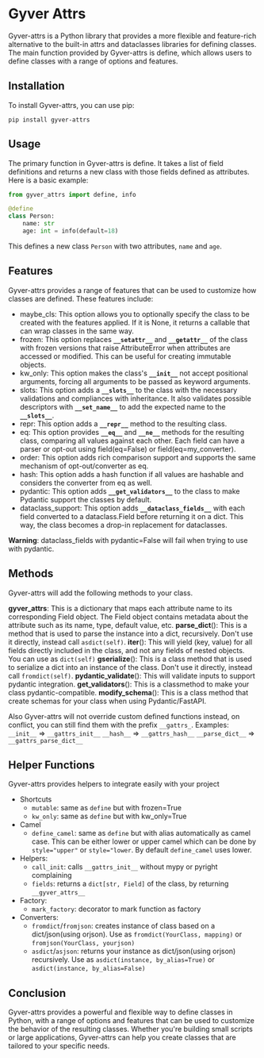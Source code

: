 # Gyver Attrs

Gyver-attrs is a Python library that provides a more flexible and feature-rich alternative to the built-in attrs and dataclasses libraries for defining classes. The main function provided by Gyver-attrs is define, which allows users to define classes with a range of options and features.

## Installation

To install Gyver-attrs, you can use pip:

```console
pip install gyver-attrs
```

## Usage

The primary function in Gyver-attrs is define. It takes a list of field definitions and returns a new class with those fields defined as attributes. Here is a basic example:

```python
from gyver_attrs import define, info

@define
class Person:
    name: str
    age: int = info(default=18)
```
This defines a new class `Person` with two attributes, `name` and `age`.

## Features

Gyver-attrs provides a range of features that can be used to customize how classes are defined. These features include:

- maybe_cls: This option allows you to optionally specify the class to be created with the features applied. If it is None, it returns a callable that can wrap classes in the same way.
- frozen: This option replaces **`__setattr__`** and **`__getattr__`** of the class with frozen versions that raise AttributeError when attributes are accessed or modified. This can be useful for creating immutable objects.
- kw_only: This option makes the class's **`__init__`** not accept positional arguments, forcing all arguments to be passed as keyword arguments.
- slots: This option adds a **`__slots__`** to the class with the necessary validations and compliances with inheritance. It also validates possible descriptors with **`__set_name__`** to add the expected name to the **`__slots__`**.
- repr: This option adds a **`__repr__`** method to the resulting class.
- eq: This option provides **`__eq__`** and **`__ne__`** methods for the resulting class, comparing all values against each other. Each field can have a parser or opt-out using field(eq=False) or field(eq=my_converter).
- order: This option adds rich comparison support and supports the same mechanism of opt-out/converter as eq.
- hash: This option adds a hash function if all values are hashable and considers the converter from eq as well.
- pydantic: This option adds **`__get_validators__`** to the class to make Pydantic support the classes by default.
- dataclass_support: This option adds **`__dataclass_fields__`** with each field converted to a dataclass.Field before returning it on a dict. This way, the class becomes a drop-in replacement for dataclasses.

**Warning**: dataclass_fields with pydantic=False will fail when trying to use with pydantic.

## Methods

Gyver-attrs will add the following methods to your class.

__gyver_attrs__: This is a dictionary that maps each attribute name to its corresponding Field object. The Field object contains metadata about the attribute such as its name, type, default value, etc.
__parse_dict__(): This is a method that is used to parse the instance into a dict, recursively. Don't use it directly, instead call `asdict(self)`.
__iter__(): This will yield (key, value) for all fields directly included in the class, and not any fields of nested objects. You can use as `dict(self)`
__gserialize__(): This is a class method that is used to serialize a dict into an instance of the class. Don't use it directly, instead call `fromdict(self)`.
__pydantic_validate__(): This will validate inputs to support pydantic integration.
__get_validators__(): This is a classmethod to make your class pydantic-compatible.
__modify_schema__(): This is a class method that create schemas for your class when using Pydantic/FastAPI.

Also Gyver-attrs will not override custom defined functions instead, on conflict, you can still find them with the prefix `__gattrs_`.
Examples:
    `__init__` => `__gattrs_init__`
    `__hash__` => `__gattrs_hash__`
    `__parse_dict__` => `__gattrs_parse_dict__`

## Helper Functions

Gyver-attrs provides helpers to integrate easily with your project

- Shortcuts
  - `mutable`: same as `define` but with frozen=True
  - `kw_only`: same as `define` but with kw_only=True
- Camel
  - `define_camel`: same as `define` but with alias automatically as camel case. This can be either lower or upper camel which can be done by `style="upper"` or `style="lower`. By default `define_camel` uses lower.
- Helpers:
  - `call_init`: calls `__gattrs_init__` without mypy or pyright complaining
  - `fields`: returns a `dict[str, Field]` of the class, by returning `__gyver_attrs__`
- Factory:
  - `mark_factory`: decorator to mark function as factory
- Converters:
  - `fromdict`/`fromjson`: creates instance of class based on a dict/json(using orjson). Use as `fromdict(YourClass, mapping)` or `fromjson(YourClass, yourjson)`
  - `asdict`/`asjson`: returns your instance as dict/json(using orjson) recursively. Use as `asdict(instance, by_alias=True)` or `asdict(instance, by_alias=False)`

## Conclusion
Gyver-attrs provides a powerful and flexible way to define classes in Python, with a range of options and features that can be used to customize the behavior of the resulting classes. Whether you're building small scripts or large applications, Gyver-attrs can help you create classes that are tailored to your specific needs.
